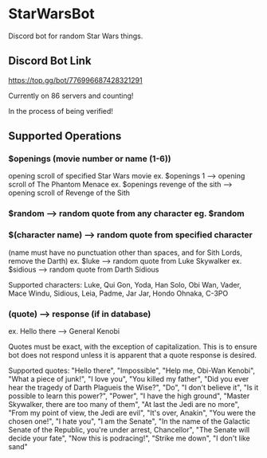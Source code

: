# StarWarsBot

Discord bot for random Star Wars things. 

## Discord Bot Link
https://top.gg/bot/776996687428321291

Currently on 86 servers and counting!

In the process of being verified!

## Supported Operations

### $openings (movie number or name (1-6)) 
opening scroll of specified Star Wars movie 
ex. $openings 1 --> opening scroll of The Phantom Menace 
ex. $openings revenge of the sith --> opening scroll of Revenge of the Sith

### $random --> random quote from any character eg. $random

### $(character name) --> random quote from specified character 
(name must have no punctuation other than spaces, and for Sith Lords, remove the Darth) 
ex. $luke --> random quote from Luke Skywalker 
ex. $sidious --> random quote from Darth Sidious

Supported characters: Luke, Qui Gon, Yoda, Han Solo, Obi Wan, Vader, Mace Windu, Sidious, Leia, Padme, Jar Jar, Hondo Ohnaka, C-3PO


### (quote) --> response (if in database) 
ex. Hello there --> General Kenobi

Quotes must be exact, with the exception of capitalization. This is to ensure bot does not respond unless it is apparent that a quote response is desired.

Supported quotes: "Hello there", "Impossible", "Help me, Obi-Wan Kenobi", "What a piece of junk!", "I love you", "You killed my father", "Did you ever hear the tragedy of Darth Plagueis the Wise?", "Do", "I don't believe it", "Is it possible to learn this power?", "Power", "I have the high ground", "Master Skywalker, there are too many of them", "At last the Jedi are no more", "From my point of view, the Jedi are evil", "It's over, Anakin", "You were the chosen one!", "I hate you", "I am the Senate", "In the name of the Galactic Senate of the Republic, you're under arrest, Chancellor", "The Senate will decide your fate", "Now this is podracing!", "Strike me down", "I don't like sand"
